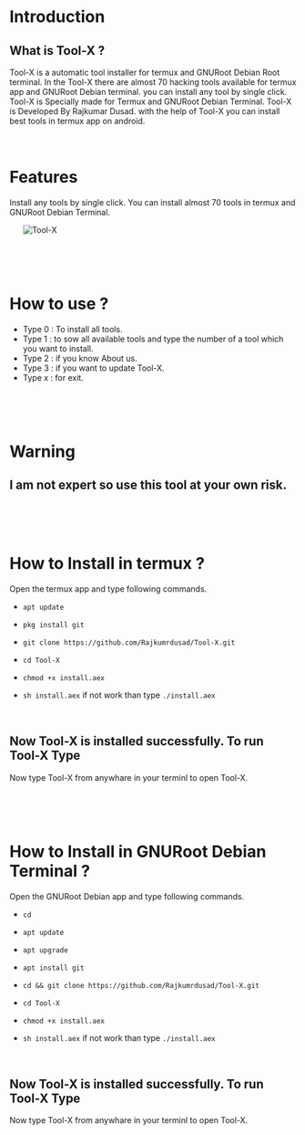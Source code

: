 
# Introduction

## What is Tool-X ?

Tool-X is a automatic tool installer for termux and GNURoot Debian Root terminal. In the Tool-X there are almost 70 hacking tools available for termux app and GNURoot Debian terminal. you can install any tool by single click. Tool-X is Specially made for Termux and GNURoot Debian Terminal. Tool-X is Developed By Rajkumar Dusad. with the help of Tool-X you can install best tools in termux app on android.
<br/><br/><br/>

# Features

Install any tools by single click. You can install almost 70 tools in termux and GNURoot Debian Terminal.

        ![Tool-X](https://github.com/Rajkumrdusad/Tool-X/blob/master/.sc/Screenshot_2017-11-06-18-58-11.png)

<br/><br/><br/>

# How to use ?

- Type 0 : To install all tools.
- Type 1 : to sow all available tools and type the number of a tool which you want to install.
- Type 2 : if you know About us.
- Type 3 : if you want to update Tool-X.
- Type x : for exit.

<br/><br/><br/>

# Warning

## I am not expert so use this tool at your own risk.

<br/><br/><br/>

# How to Install in termux ?

Open the termux app and type following commands.

* `apt update`

* `pkg install git`

* `git clone https://github.com/Rajkumrdusad/Tool-X.git`

* `cd Tool-X`

* `chmod +x install.aex`

* `sh install.aex` if not work than type `./install.aex`

<br/>

## Now Tool-X is installed successfully. To run Tool-X Type

Now type Tool-X from anywhare in your terminl to open Tool-X.

<br/><br/><br/>

# How to Install in GNURoot Debian Terminal ?

Open the GNURoot Debian app and type following commands.

* `cd`

* `apt update`

* `apt upgrade`

* `apt install git`

* `cd && git clone https://github.com/Rajkumrdusad/Tool-X.git`

* `cd Tool-X`

* `chmod +x install.aex`

* `sh install.aex` if not work than type `./install.aex`

<br/>

## Now Tool-X is installed successfully. To run Tool-X Type

Now type Tool-X from anywhare in your terminl to open Tool-X.

